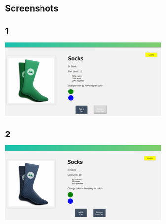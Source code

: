 # Screenshots

# 1

![0 item in Cart](https://github.com/AyushGupta51379/Web_Development/blob/master/Learning_Vue_js/vue_mastery/intro_to_vue3/L7_final/Screenshot_2.PNG)

# 2

![2 items in cart](https://github.com/AyushGupta51379/Web_Development/blob/master/Learning_Vue_js/vue_mastery/intro_to_vue3/L7_final/Screenshot.PNG)
